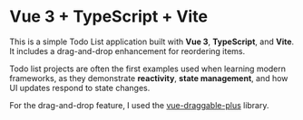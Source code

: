 # Vue 3 + TypeScript + Vite

This is a simple Todo List application built with **Vue 3**, **TypeScript**, and **Vite**.  
It includes a drag-and-drop enhancement for reordering items.

Todo list projects are often the first examples used when learning modern frameworks, as they demonstrate **reactivity**, **state management**, and how UI updates respond to state changes.

For the drag-and-drop feature, I used the [vue-draggable-plus](https://www.npmjs.com/package/vue-draggable-plus) library.